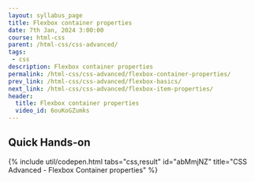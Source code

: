 ```yaml
---
layout: syllabus_page
title: Flexbox container properties
date: 7th Jan, 2024 3:00:00
course: html-css
parent: /html-css/css-advanced/
tags:
 - css
description: Flexbox container properties
permalink: /html-css/css-advanced/flexbox-container-properties/
prev_link: /html-css/css-advanced/flexbox-basics/
next_link: /html-css/css-advanced/flexbox-item-properties/
header:
  title: Flexbox container properties
  video_id: 6ouKoGZumks
---
```


## Quick Hands-on

{% include util/codepen.html tabs="css,result" id="abMmjNZ" title="CSS Advanced - Flexbox Container properties"  %}

